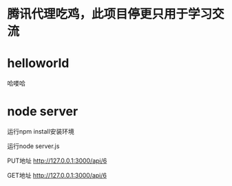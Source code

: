 # 腾讯代理吃鸡，此项目停更只用于学习交流


# helloworld
哈喽哈

# node server 
运行npm install安装环境

运行node server.js

PUT地址 http://127.0.0.1:3000/api/6

GET地址 http://127.0.0.1:3000/api/6
